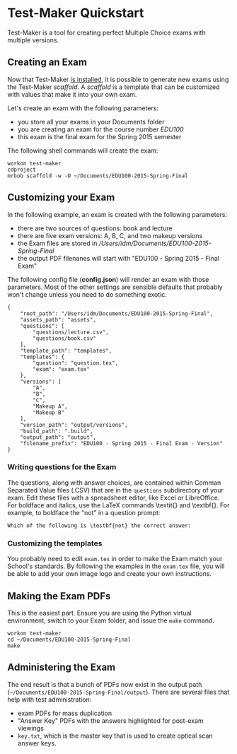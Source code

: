 # Test-Maker Quickstart

Test-Maker is a tool for creating perfect Multiple Choice exams with multiple versions.

## Creating an Exam

Now that Test-Maker [is installed](https://github.com/iandennismiller/test-maker/blob/master/docs/Install.md#test-maker-installation), it is possible to generate new exams using the Test-Maker *scaffold*.  A *scaffold* is a template that can be customized with values that make it into your own exam.

Let's create an exam with the following parameters:

- you store all your exams in your Documents folder
- you are creating an exam for the course number *EDU100*
- this exam is the final exam for the Spring 2015 semester

The following shell commands will create the exam:

    workon test-maker
    cdproject
    mrbob scaffold -w -O ~/Documents/EDU100-2015-Spring-Final

## Customizing your Exam

In the following example, an exam is created with the following parameters:

- there are two sources of questions: book and lecture
- there are five exam versions: A, B, C, and two makeup versions
- the Exam files are stored in */Users/idm/Documents/EDU100-2015-Spring-Final*
- the output PDF filenanes will start with "EDU100 - Spring 2015 - Final Exam"

The following config file (**config.json**) will render an exam with those parameters. Most of the other settings are sensible defaults that probably won't change unless you need to do something exotic.

    {
        "root_path": "/Users/idm/Documents/EDU100-2015-Spring-Final",
        "assets_path": "assets",
        "questions": [
            "questions/lecture.csv",
            "questions/book.csv"
        ],
        "template_path": "templates",
        "templates": {
            "question": "question.tex",
            "exam": "exam.tex"
        },
        "versions": [
            "A",
            "B",
            "C",
            "Makeup A",
            "Makeup B"
        ],
        "version_path": "output/versions",
        "build_path": ".build",
        "output_path": "output",
        "filename_prefix": "EDU100 - Spring 2015 - Final Exam - Version"
    }

### Writing questions for the Exam

The questions, along with answer choices, are contained within Comman Separated Value files (.CSV) that are in the `questions` subdirectory of your exam.  Edit these files with a spreadsheet editor, like Excel or LibreOffice.  For boldface and italics, use the LaTeX commands \textit{} and \textbf{}.  For example, to boldface the "not" in a question prompt:

    Which of the following is \testbf{not} the correct answer:

### Customizing the templates

You probably need to edit `exam.tex` in order to make the Exam match your School's standards.  By following the examples in the `exam.tex` file, you will be able to add your own image logo and create your own instructions.

## Making the Exam PDFs

This is the easiest part.  Ensure you are using the Python virtual environment, switch to your Exam folder, and issue the `make` command.

    workon test-maker
    cd ~/Documents/EDU100-2015-Spring-Final
    make

## Administering the Exam

The end result is that a bunch of PDFs now exist in the output path (`~/Documents/EDU100-2015-Spring-Final/output`).  There are several files that help with test administration:

- exam PDFs for mass duplication
- "Answer Key" PDFs with the answers highlighted for post-exam viewings
- `key.txt`, which is the master key that is used to create optical scan answer keys.

